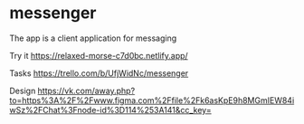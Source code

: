 # messenger

The app is a client application for messaging

Try it https://relaxed-morse-c7d0bc.netlify.app/

Tasks https://trello.com/b/UfjWidNc/messenger 

Design https://vk.com/away.php?to=https%3A%2F%2Fwww.figma.com%2Ffile%2Fk6asKpE9h8MGmIEW84iwSz%2FChat%3Fnode-id%3D114%253A141&cc_key=
